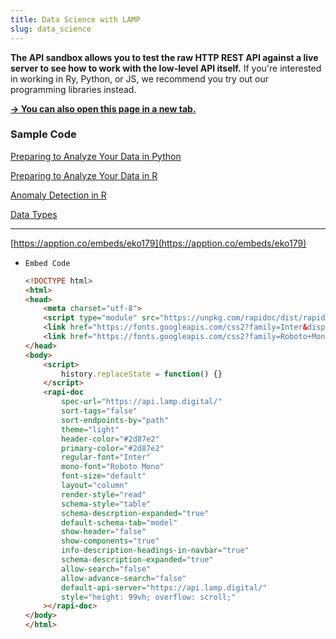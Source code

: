 ```yaml
---
title: Data Science with LAMP
slug: data_science
---
```


**The API sandbox allows you to test the raw HTTP REST API against a live server to see how to work with the low-level API itself.** 
If you're interested in working in Ry, Python, or JS, we recommend you try out our programming libraries instead. 

**[→ You can also open this page in a new tab.](https://apption.co/embeds/eko179)**

### Sample Code

[Preparing to Analyze Your Data in Python](Data%20Science%20with%20LAMP/Preparing%20to%20Analyze%20Your%20Data%20in%20Python.md)

[Preparing to Analyze Your Data in R](Data%20Science%20with%20LAMP/Preparing%20to%20Analyze%20Your%20Data%20in%20R.md)

[Anomaly Detection in R](Data%20Science%20with%20LAMP/Anomaly%20Detection%20in%20R.md)

[Data Types](Data%20Science%20with%20LAMP/Data%20Types.md)

---

[https://apption.co/embeds/eko179](https://apption.co/embeds/eko179)

- `Embed Code`

    ```html
    <!DOCTYPE html>
    <html>
    <head>
    	<meta charset="utf-8">
    	<script type="module" src="https://unpkg.com/rapidoc/dist/rapidoc-min.js"></script>
    	<link href="https://fonts.googleapis.com/css2?family=Inter&display=swap" rel="stylesheet">
    	<link href="https://fonts.googleapis.com/css2?family=Roboto+Mono&display=swap" rel="stylesheet">
    </head>
    <body>
    	<script>
    		history.replaceState = function() {}
    	</script>
    	<rapi-doc 
    		spec-url="https://api.lamp.digital/" 
    		sort-tags="false"
    		sort-endpoints-by="path"
    		theme="light" 
    		header-color="#2d87e2" 
    		primary-color="#2d87e2" 
    		regular-font="Inter" 
    		mono-font="Roboto Mono" 
    		font-size="default"
    		layout="column" 
    		render-style="read" 
    		schema-style="table" 
    		schema-descrption-expanded="true"
    		default-schema-tab="model"
    		show-header="false" 
    		show-components="true" 
    		info-description-headings-in-navbar="true" 
    		schema-description-expanded="true" 
    		allow-search="false" 
    		allow-advance-search="false" 
    		default-api-server="https://api.lamp.digital/"
    		style="height: 99vh; overflow: scroll;"
    	></rapi-doc>
    </body> 
    </html>
    ```
